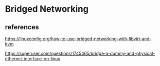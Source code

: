 # Bridged Networking

## references

<https://linuxconfig.org/how-to-use-bridged-networking-with-libvirt-and-kvm>

<https://superuser.com/questions/1745465/bridge-a-dummy-and-physical-ethernet-interface-on-linux>
